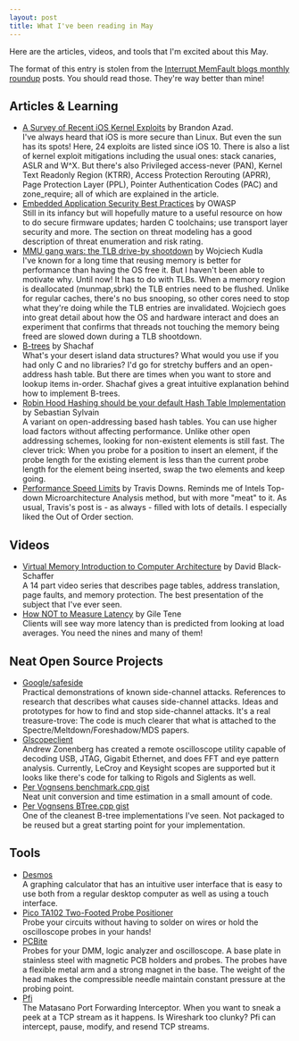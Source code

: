 ```yaml
---
layout: post
title: What I've been reading in May
---
```


Here are the articles, videos, and tools that I'm excited about this May.

The format of this entry is stolen from the [Interrupt MemFault blogs monthly roundup](https://interrupt.memfault.com/tags#roundup) posts. You should read those. They're way better than mine!

## Articles & Learning
* [A Survey of Recent iOS Kernel Exploits](https://googleprojectzero.blogspot.com/2020/06/a-survey-of-recent-ios-kernel-exploits.html) by Brandon Azad.<br/>
I've always heard that iOS is more secure than Linux. But even the sun has its spots! Here, 24 exploits are listed since iOS 10. There is also a list of kernel exploit mitigations including the usual ones: stack canaries, ASLR and W^X. But there's also Privileged access-never (PAN), Kernel Text Readonly Region (KTRR), Access Protection Rerouting (APRR), Page Protection Layer (PPL), Pointer Authentication Codes (PAC) and zone_require; all of which are explained in the article.
* [Embedded Application Security Best Practices](https://scriptingxss.gitbook.io/embedded-appsec-best-practices/) by OWASP<br/>
Still in its infancy but will hopefully mature to a useful resource on how to do secure firmware updates; harden C toolchains; use transport layer security and more. The section on threat modeling has a good description of threat enumeration and risk rating.
* [MMU gang wars: the TLB drive-by shootdown](https://bitcharmer.blogspot.com/2020/05/t_84.html) by Wojciech Kudla<br/>
I've known for a long time that reusing memory is better for performance than having the OS free it. But I haven't been able to motivate why. Until now! It has to do with TLBs. When a memory region is deallocated (munmap,sbrk) the TLB entries need to be flushed. Unlike for regular caches, there's no bus snooping, so other cores need to stop what they're doing while the TLB entries are invalidated. Wojciech goes into great detail about how the OS and hardware interact and does an experiment that confirms that threads not touching the memory being freed are slowed down during a TLB shootdown.
* [B-trees](https://shachaf.net/w/b-trees) by Shachaf<br/>
What's your desert island data structures? What would you use if you had only C and no libraries? I'd go for stretchy buffers and an open-address hash table. But there are times when you want to store and lookup items in-order. Shachaf gives a great intuitive explanation behind how to implement B-trees.
* [Robin Hood Hashing should be your default Hash Table Implementation](https://www.sebastiansylvan.com/post/robin-hood-hashing-should-be-your-default-hash-table-implementation/) by Sebastian Sylvain<br/>
A variant on open-addressing based hash tables. You can use higher load factors without affecting performance. Unlike other open addressing schemes, looking for non-existent elements is still fast. The clever trick: When you probe for a position to insert an element, if the probe length for the existing element is less than the current probe length for the element being inserted, swap the two elements and keep going.
* [Performance Speed Limits](https://travisdowns.github.io/blog/2019/06/11/speed-limits.html) by Travis Downs.
Reminds me of Intels Top-down Microarchitecture Analysis method, but with more "meat" to it. As usual, Travis's post is - as always - filled with lots of details. I especially liked the Out of Order section.


## Videos
* [Virtual Memory Introduction to Computer Architecture](https://www.youtube.com/watch?v=qcBIvnQt0Bw&list=PLiwt1iVUib9s2Uo5BeYmwkDFUh70fJPxX) by David Black-Schaffer<br/>
A 14 part video series that describes page tables, address translation, page faults, and memory protection. The best presentation of the subject that I've ever seen.
* [How NOT to Measure Latency](https://www.youtube.com/watch?v=lJ8ydIuPFeU&list=WL&index=23&t=0s) by Gile Tene<br/>
Clients will see way more latency than is predicted from looking at load averages. You need the nines and many of them!


## Neat Open Source Projects
* [Google/safeside](https://github.com/google/safeside)<br/>
Practical demonstrations of known side-channel attacks. References to research that describes what causes side-channel attacks. Ideas and prototypes for how to find and stop side-channel attacks. It's a real treasure-trove: The code is much clearer that what is attached to the Spectre/Meltdown/Foreshadow/MDS papers.
* [Glscopeclient](https://github.com/azonenberg/scopehal-cmake)<br/>
Andrew Zonenberg has created a remote oscilloscope utility capable of decoding USB, JTAG, Gigabit Ethernet, and does FFT and eye pattern analysis. Currently, LeCroy and Keysight scopes are supported but it looks like there's code for talking to Rigols and Siglents as well.
* [Per Vognsens benchmark.cpp gist](https://gist.github.com/pervognsen/b28a5ff0c9705269bb7f70d809f217ce)<br/>
Neat unit conversion and time estimation in a small amount of code.
* [Per Vognsens BTree.cpp gist](https://gist.github.com/pervognsen/e7883b3de183fcd601c1edf7f7e9508b)<br/>
One of the cleanest B-tree implementations I've seen. Not packaged to be reused but a great starting point for your implementation.

## Tools
* [Desmos](https://www.desmos.com/)<br/>
A graphing calculator that has an intuitive user interface that is easy to use both from a regular desktop computer as well as using a touch interface.
* [Pico TA102 Two-Footed Probe Positioner](https://www.tequipment.net/Pico/TA102/Passive-Oscilloscope-Probes/)<br/>
Probe your circuits without having to solder on wires or hold the oscilloscope probes in your hands!
* [PCBite](https://sensepeek.com/)<br/>
Probes for your DMM, logic analyzer and oscilloscope. A base plate in stainless steel with magnetic PCB holders and probes. The probes have a flexible metal arm and a strong magnet in the base. The weight of the head makes the compressible needle maintain constant pressure at the probing point.
* [Pfi](https://github.com/s7ephen/pfi)<br/>
The Matasano Port Forwarding Interceptor. When you want to sneak a peek at a TCP stream as it happens. Is Wireshark too clunky? Pfi can intercept, pause, modify, and resend TCP streams.
